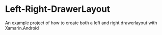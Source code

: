 # Left-Right-DrawerLayout
An example project of how to create both a left and right drawerlayout with Xamarin.Android
